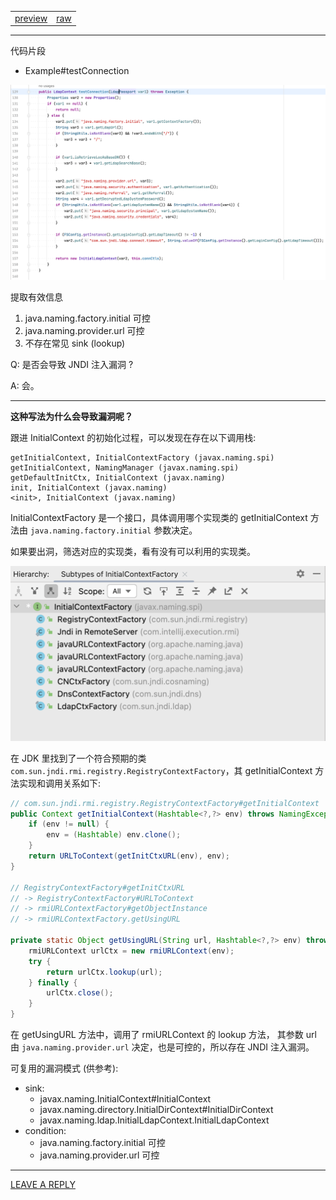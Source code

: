 <table>
    <tr>
        <td><a href="">preview</a></td>
        <td><a href="index.md">raw</a></td>
    </tr>
</table>


---

代码片段
- Example#testConnection

![](./img/1710320564926.png)

提取有效信息
1. java.naming.factory.initial 可控
2. java.naming.provider.url    可控
3. 不存在常见 sink (lookup)



Q: 是否会导致 JNDI 注入漏洞 ? 

A: 会。

---

**这种写法为什么会导致漏洞呢？**

跟进 InitialContext 的初始化过程，可以发现在存在以下调用栈:
```text
getInitialContext, InitialContextFactory (javax.naming.spi)
getInitialContext, NamingManager (javax.naming.spi)
getDefaultInitCtx, InitialContext (javax.naming)
init, InitialContext (javax.naming)
<init>, InitialContext (javax.naming)
```

InitialContextFactory 是一个接口，具体调用哪个实现类的 getInitialContext 方法由 `java.naming.factory.initial` 参数决定。

如果要出洞，筛选对应的实现类，看有没有可以利用的实现类。

![](./img/1710662423959.png)

在 JDK 里找到了一个符合预期的类 `com.sun.jndi.rmi.registry.RegistryContextFactory`，其 getInitialContext 方法实现和调用关系如下:

```java
// com.sun.jndi.rmi.registry.RegistryContextFactory#getInitialContext
public Context getInitialContext(Hashtable<?,?> env) throws NamingException {
    if (env != null) {
        env = (Hashtable) env.clone();
    }
    return URLToContext(getInitCtxURL(env), env);
}

// RegistryContextFactory#getInitCtxURL 
// -> RegistryContextFactory#URLToContext 
// -> rmiURLContextFactory#getObjectInstance
// -> rmiURLContextFactory.getUsingURL

private static Object getUsingURL(String url, Hashtable<?,?> env) throws NamingException {
    rmiURLContext urlCtx = new rmiURLContext(env);
    try {
        return urlCtx.lookup(url);
    } finally {
        urlCtx.close();
    }
}
```

在 getUsingURL 方法中，调用了 rmiURLContext 的 lookup 方法， 其参数 url 由 `java.naming.provider.url` 决定，也是可控的，所以存在 JNDI 注入漏洞。

可复用的漏洞模式 (供参考):
- sink: 
  - javax.naming.InitialContext#InitialContext
  - javax.naming.directory.InitialDirContext#InitialDirContext
  - javax.naming.ldap.InitialLdapContext.InitialLdapContext
- condition: 
  - java.naming.factory.initial 可控
  - java.naming.provider.url    可控

---

[LEAVE A REPLY](https://github.com/pen4uin/blog-feedback/issues/new)

